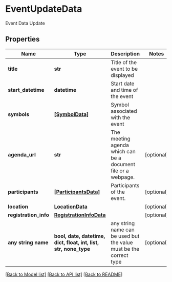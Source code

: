 # EventUpdateData

Event Data Update

## Properties
Name | Type | Description | Notes
------------ | ------------- | ------------- | -------------
**title** | **str** | Title of the event to be displayed | 
**start_datetime** | **datetime** | Start date and time of the event | 
**symbols** | [**[SymbolData]**](SymbolData.md) | Symbol associated with the event | 
**agenda_url** | **str** | The meeting agenda which can be a document file or a webpage. | [optional] 
**participants** | [**[ParticipantsData]**](ParticipantsData.md) | Participants of the event. | [optional] 
**location** | [**LocationData**](LocationData.md) |  | [optional] 
**registration_info** | [**RegistrationInfoData**](RegistrationInfoData.md) |  | [optional] 
**any string name** | **bool, date, datetime, dict, float, int, list, str, none_type** | any string name can be used but the value must be the correct type | [optional]

[[Back to Model list]](../README.md#documentation-for-models) [[Back to API list]](../README.md#documentation-for-api-endpoints) [[Back to README]](../README.md)


